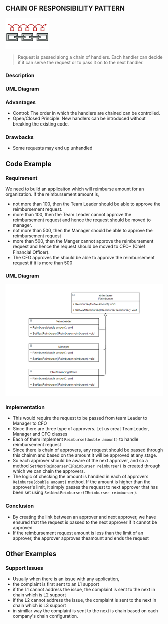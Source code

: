 ## CHAIN OF RESPONSIBILITY PATTERN

![Chain Of Responsibility Pattern Image](https://raw.githubusercontent.com/sandeshkota/DesignPatterns/main/Assets/Patterns/chain-of-responsibility.png)

> Request is passed along a chain of handlers. Each handler can decide if it can serve the request or to pass it on to the next handler.

### Description

### UML Diagram


### Advantages
- Control: The order in which the handlers are chained can be controlled.
- Open/Closed Principle. New handlers can be introduced without breaking the existing code.

### Drawbacks
- Some requests may end up unhandled

## Code Example

### Requirement
We need to build an applicaiton which will reimburse amount for an organization. 
If the reimbursement amount is,
- not more than 100, then the Team Leader should be able to approve the reimbursement request.
- more than 100, then the Team Leader cannot approve the reimbursement request and hence the request should be moved to manager.
- not more than 500, then the Manager should be able to approve the reimbursement request
- more than 500, then the Manger cannot approve the reimbursement request and hence the request should be moved to CFO* (Chief Financial Officer).
- The CFO approves the should be able to approve the reimbursement request if it is more than 500

### UML Diagram
![Chain Of Responsibility Pattern UML Image](https://raw.githubusercontent.com/sandeshkota/DesignPatterns/main/Assets/UML/Chain_Of_Responsibility.PNG)

### Implementation
- This would require the request to be passed from team Leader to Manager to CFO
- Since there are three type of approvers. Let us creat TeamLeader, Manager and CFO classes
- Each of them implement ```Reimburse(double amount)``` to handle reimbursement request
- Since there is chain of approvers, any request should be passed through this chainm and based on the amount it will be approved at any stage.
- So each approver should be aware of the next approver, and so a method ```SetNextReimburser(IReimburser reimburser)``` is created through which we can chain the approvers.
- The logic of checking the amount is handled in each of approvers ```Reimburse(double amount)``` method. If the amount is higher than the approver's limit, it simply passes the request to next approver that has been set using ```SetNextReimburser(IReimburser reimburser)```.

### Conclusion
- By creating the link between an approver and next approver, we have ensured that the request is passed to the next approver if it cannot be approved
- If the reimbursement request amount is less than the limit of an approver, the approver approves theamount and ends the request

## Other Examples

### Support Issues
- Usually when there is an issue with any application, 
- the complaint is first sent to an L1 support 
- if the L1 cannot address the issue, the complaint is sent to the next in chain which is L2 support
- if the L2 cannot address the issue, the complaint is sent to the next in chain which is L3 support
- in simillar way the complaint is sent to the next is chain based on each company's chain configuration.
